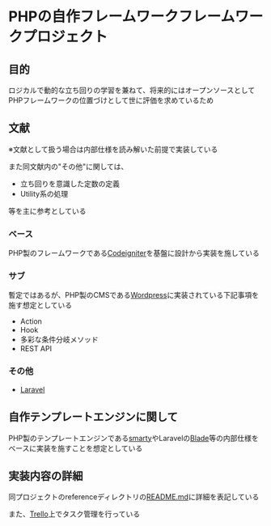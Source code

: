 # PHPの自作フレームワークフレームワークプロジェクト

## 目的

ロジカルで動的な立ち回りの学習を兼ねて、将来的にはオープンソースとしてPHPフレームワークの位置づけとして世に評価を求めているため

## 文献

※文献として扱う場合は内部仕様を読み解いた前提で実装している

また同文献内の"その他"に関しては、

- 立ち回りを意識した定数の定義
- Utility系の処理

等を主に参考としている

### ベース

PHP製のフレームワークである[Codeigniter](https://codeigniter.com/)を基盤に設計から実装を施している

### サブ

暫定ではあるが、PHP製のCMSである[Wordpress](https://ja.wordpress.org/)に実装されている下記事項を施す想定としている

- Action
- Hook
- 多彩な条件分岐メソッド
- REST API

### その他

- [Laravel](http://laravel.jp/)

## 自作テンプレートエンジンに関して

PHP製のテンプレートエンジンである[smarty](https://www.smarty.net/docsv2/ja/)やLaravelの[Blade](https://readouble.com/laravel/5.5/ja/blade.html)等の内部仕様をベースに実装を施すことを想定としている

## 実装内容の詳細

同プロジェクトのreferenceディレクトリの[README.md](https://github.com/huuyafwww/mine-php-fw/tree/develop/reference)に詳細を表記している

また、[Trello](https://trello.com/b/Kr98OefW/php-mine-fw)上でタスク管理を行っている